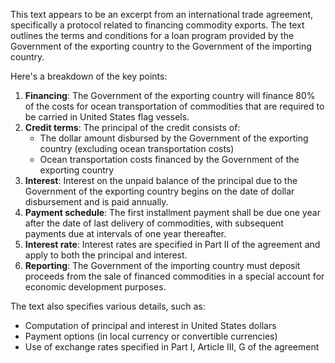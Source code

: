 This text appears to be an excerpt from an international trade agreement, specifically a protocol related to financing commodity exports. The text outlines the terms and conditions for a loan program provided by the Government of the exporting country to the Government of the importing country.

Here's a breakdown of the key points:

1. **Financing**: The Government of the exporting country will finance 80% of the costs for ocean transportation of commodities that are required to be carried in United States flag vessels.
2. **Credit terms**: The principal of the credit consists of:
	* The dollar amount disbursed by the Government of the exporting country (excluding ocean transportation costs)
	* Ocean transportation costs financed by the Government of the exporting country
3. **Interest**: Interest on the unpaid balance of the principal due to the Government of the exporting country begins on the date of dollar disbursement and is paid annually.
4. **Payment schedule**: The first installment payment shall be due one year after the date of last delivery of commodities, with subsequent payments due at intervals of one year thereafter.
5. **Interest rate**: Interest rates are specified in Part II of the agreement and apply to both the principal and interest.
6. **Reporting**: The Government of the importing country must deposit proceeds from the sale of financed commodities in a special account for economic development purposes.

The text also specifies various details, such as:

* Computation of principal and interest in United States dollars
* Payment options (in local currency or convertible currencies)
* Use of exchange rates specified in Part I, Article III, G of the agreement